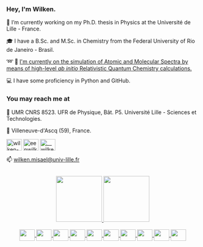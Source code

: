 ### Hey, I'm Wilken.

:mag_right: I’m currently working on my Ph.D. thesis in Physics at the Université de Lille - France.

:mortar_board: I have a B.Sc. and M.Sc. in Chemistry from the Federal University of Rio de Janeiro - Brasil.

:loop: :high_brightness: [I'm currently on the simulation of Atomic and Molecular Spectra by means of high-level *ab initio* Relativistic Quantum Chemistry calculations.](https://phlam.univ-lille.fr/resumes-de-theses/aldair-misael-wilken-simulating-resonant-inelastic-x-ray-scattering-across-the-whole-periodic-table/)

:computer: I have some proficiency in Python and GitHub.

<h3 align="left">You may reach me at</h3>
<p align="left">
  
:office: UMR CNRS 8523. UFR de Physique, Bât. P5. Université Lille - Sciences et Technologies.

:city_sunset: Villeneuve-d'Ascq (59), France.

<a href="https://linkedin.com/in/wilken-misael" target="blank"><img align="center" src="https://raw.githubusercontent.com/rahuldkjain/github-profile-readme-generator/master/src/images/icons/Social/linked-in-alt.svg" alt="wilken-misael" height="30" width="40" /></a>
<a href="https://fb.com/eenwilken" target="blank"><img align="center" src="https://raw.githubusercontent.com/rahuldkjain/github-profile-readme-generator/master/src/images/icons/Social/facebook.svg" alt="eenwilken" height="30" width="40" /></a>
<a href="https://instagram.com/__wilken" target="blank"><img align="center" src="https://raw.githubusercontent.com/rahuldkjain/github-profile-readme-generator/master/src/images/icons/Social/instagram.svg" alt="__wilken" height="30" width="40" /></a>

:mailbox: wilken.misael@univ-lille.fr  
  
  ## 

<div align="center">
  <a href="https://github.com/wilkenmis">
  <img height="120em" src="https://github-readme-stats.vercel.app/api?username=wilkenmis&show_icons=true&theme=default&include_all_commits=true&count_private=true&hide=prs,stars"/>

  <img height="120em" src="https://github-readme-stats.vercel.app/api/top-langs/?username=wilkenmis&layout=small&langs_count=7&theme=default"/>
    
</div>  
 
</div>

<div align="center">

<div style="display: inline_block"><br>
  <img align="center" height="30" width="40" src="https://cdn.jsdelivr.net/gh/devicons/devicon/icons/apple/apple-original.svg">

  <img align="center" height="30" width="40" src="https://cdn.jsdelivr.net/gh/devicons/devicon/icons/anaconda/anaconda-original.svg">

  <img align="center" height="30" width="40" src="https://cdn.jsdelivr.net/gh/devicons/devicon/icons/bash/bash-original.svg">

  <img align="center" height="30" width="40" src="https://cdn.jsdelivr.net/gh/devicons/devicon/icons/latex/latex-original.svg">

  <img align="center" height="30" width="40" src="https://cdn.jsdelivr.net/gh/devicons/devicon/icons/github/github-original.svg">
  
  <img align="center" height="30" width="40" src="https://cdn.jsdelivr.net/gh/devicons/devicon/icons/git/git-plain-wordmark.svg" />

  <img align="center" height="30" width="40" src="https://cdn.jsdelivr.net/gh/devicons/devicon/icons/markdown/markdown-original.svg">

  <img align="center" height="30" width="40" src="https://cdn.jsdelivr.net/gh/devicons/devicon/icons/pandas/pandas-original.svg">

  <img align="center" height="30" width="40" src="https://cdn.jsdelivr.net/gh/devicons/devicon/icons/python/python-original.svg" />

  <img align="center" height="30" width="40" src="https://cdn.jsdelivr.net/gh/devicons/devicon/icons/visualstudio/visualstudio-plain.svg" />
  
</div>
